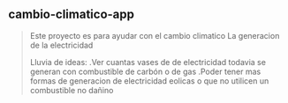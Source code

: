 ## cambio-climatico-app
>Este proyecto es para ayudar con el cambio climatico
>La generacion de la electricidad 
>
>Lluvia de ideas:
>.Ver cuantas vases de de electricidad todavia se generan con combustible de carbón o de gas 
>.Poder tener mas formas de generacion de electricidad eolicas o que no utilicen un combustible no dañino
>

